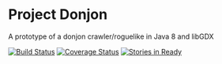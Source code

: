 Project Donjon
====

A prototype of a donjon crawler/roguelike in Java 8 and libGDX

[![Build Status](https://travis-ci.org/DanielChesters/project_donjon.svg)](https://travis-ci.org/DanielChesters/project_donjon)
[![Coverage Status](https://coveralls.io/repos/DanielChesters/project_donjon/badge.png)](https://coveralls.io/r/DanielChesters/project_donjon)
[![Stories in Ready](https://badge.waffle.io/danielchesters/project_donjon.png?label=ready&title=Ready)](https://waffle.io/danielchesters/project_donjon)
